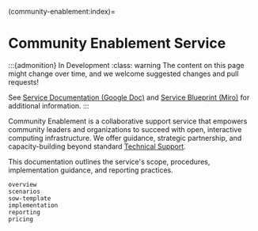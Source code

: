 (community-enablement:index)=
# Community Enablement Service

:::{admonition} In Development
:class: warning
The content on this page might change over time, and we welcome suggested changes and pull requests!

See [Service Documentation (Google Doc)](https://docs.google.com/document/d/1Di9bsKoMkUrluxSHZGq19XmMdCX6VkMna0WGwP2I6Qc/edit?usp=sharing) and [Service Blueprint (Miro)](https://miro.com/app/board/uXjVIdLC25c=/) for additional information.
:::

Community Enablement is a collaborative support service that empowers community leaders and organizations to 
succeed with open, interactive computing infrastructure. 
We offer guidance, strategic partnership, and capacity-building beyond 
standard [Technical Support](../managed-hubs/support/index.md).

This documentation outlines the service's scope, procedures, implementation guidance, and reporting practices.

```{toctree}
overview
scenarios
sow-template
implementation
reporting
pricing
```
